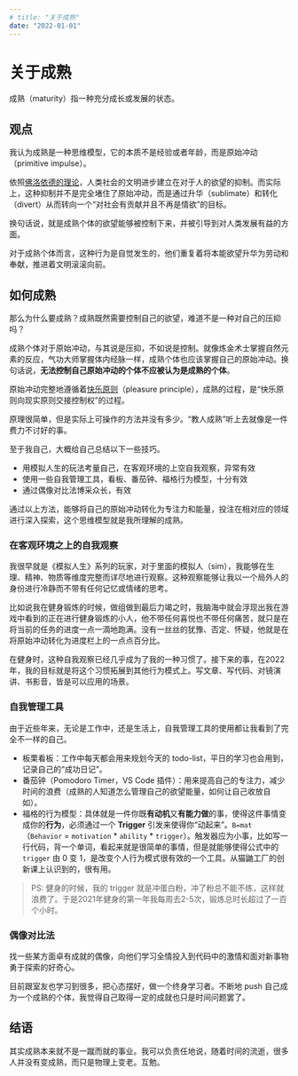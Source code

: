 ```yaml
---
# title: "关于成熟"
date: "2022-01-01"
---
```


# 关于成熟

成熟（maturity）指一种充分成长或发展的状态。

## 观点

我认为成熟是一种思维模型，它的本质不是经验或者年龄，而是原始冲动（primitive impulse）。

依照[佛洛依德的理论](https://cla.purdue.edu/academic/english/theory/psychoanalysis/freud2.html)，人类社会的文明进步建立在对于人的欲望的抑制。而实际上，这种抑制并不是完全堵住了原始冲动，而是通过升华（sublimate）和转化（divert）从而转向一个“对社会有贡献并且不再是情欲”的目标。

换句话说，就是成熟个体的欲望能够被控制下来，并被引导到对人类发展有益的方面。

对于成熟个体而言，这种行为是自觉发生的，他们重复着将本能欲望升华为劳动和奉献，推进着文明滚滚向前。

## 如何成熟

那么为什么要成熟？成熟既然需要控制自己的欲望，难道不是一种对自己的压抑吗？

成熟个体对于原始冲动，与其说是压抑，不如说是控制。就像炼金术士掌握自然元素的反应，气功大师掌握体内经脉一样，成熟个体也应该掌握自己的原始冲动。换句话说，**无法控制自己原始冲动的个体不应被认为是成熟的个体**。

原始冲动完整地遵循着[快乐原则](https://wiki.mbalib.com/wiki/%E5%BF%AB%E4%B9%90%E5%8E%9F%E5%88%99)（pleasure principle），成熟的过程，是“快乐原则向现实原则交接控制权”的过程。

原理很简单，但是实际上可操作的方法并没有多少。“教人成熟”听上去就像是一件费力不讨好的事。

至于我自己，大概给自己总结以下一些技巧。

- 用模拟人生的玩法考量自己，在客观环境的上空自我观察，异常有效
- 使用一些自我管理工具，看板、番茄钟、福格行为模型，十分有效
- 通过偶像对比法博采众长，有效

通过以上方法，能够将自己的原始冲动转化为专注力和能量，投注在相对应的领域进行深入探索，这个思维模型就是我所理解的成熟。

### 在客观环境之上的自我观察

我很早就是《模拟人生》系列的玩家，对于里面的模拟人（sim），我能够在生理、精神、物质等维度完整而详尽地进行观察。这种观察能够让我以一个局外人的身份进行冷静而不带有任何记忆或情绪的思考。

比如说我在健身锻炼的时候，做组做到最后力竭之时，我脑海中就会浮现出我在游戏中看到的正在进行健身锻炼的小人，他不带任何喜悦也不带任何痛苦，就只是在将当前的任务的进度一点一滴地跑满。没有一丝丝的犹豫、否定、怀疑，他就是在将原始冲动转化为进度栏上的一点点百分比。

在健身时，这种自我观察已经几乎成为了我的一种习惯了。接下来的事，在2022年，我的目标就是将这个习惯拓展到其他行为模式上。写文章、写代码、对镜演讲、书影音，皆是可以应用的场景。

### 自我管理工具

由于近些年来，无论是工作中，还是生活上，自我管理工具的使用都让我看到了完全不一样的自己。

- 板栗看板：工作中每天都会用来规划今天的 todo-list，平日的学习也会用到，记录自己的“成功日记”。
- 番茄钟（Pomodoro Timer，VS Code 插件）：用来提高自己的专注力，减少时间的浪费（成熟的人知道怎么管理自己的欲望能量，如何让自己收放自如）。
- 福格的行为模型：具体就是一件你既**有动机**又**有能力做**的事，使得这件事情变成你的**行为**，必须通过一个 **Trigger** 引发来使得你“动起来”。`B=mat`（`Behavior` = `motivation` * `ability` * `trigger`）。触发器应为小事，比如写一行代码，背一个单词，看起来就是很简单的事情，但是就能够使得公式中的 `trigger` 由 0 变 1，是改变个人行为模式很有效的一个工具。从猫鼬工厂的创新课上认识到的，很有用。

> PS: 健身的时候，我的 trigger 就是冲蛋白粉，冲了粉总不能不练，这样就浪费了。于是2021年健身的第一年我每周去2-5次，锻炼总时长超过了一百个小时。
### 偶像对比法

找一些某方面卓有成就的偶像，向他们学习全情投入到代码中的激情和面对新事物勇于探索的好奇心。

目前跟室友也学习到很多，把心态摆好，做一个终身学习者。不断地 push 自己成为一个成熟的个体，我觉得自己取得一定的成就也只是时间问题罢了。

## 结语

其实成熟本来就不是一蹴而就的事业。我可以负责任地说，随着时间的流逝，很多人并没有变成熟，而只是物理上变老。互勉。
